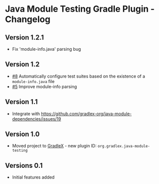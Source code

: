 # Java Module Testing Gradle Plugin - Changelog

## Version 1.2.1
* Fix 'module-info.java' parsing bug

## Version 1.2
* [#8](https://github.com/gradlex-org/java-module-testing/issues/8) Automatically configure test suites based on the existence of a `module-info.java` file
* [#5](https://github.com/gradlex-org/java-module-testing/issues/5) Improve module-info parsing

## Version 1.1
* Integrate with https://github.com/gradlex-org/java-module-dependencies/issues/19

## Version 1.0
* Moved project to [GradleX](https://gradlex.org) - new plugin ID: `org.gradlex.java-module-testing`

## Versions 0.1
* Initial features added
